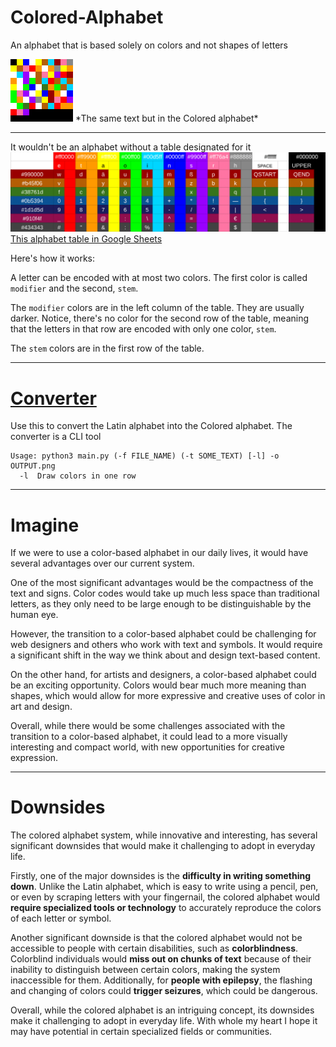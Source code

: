 # Colored-Alphabet
An alphabet that is based solely on colors and not shapes of letters

<img src="https://github.com/hollowness-inside/Colored-Alphabet/blob/main/readme.png" width="100" height="100">
*The same text but in the Colored alphabet*

***

It wouldn't be an alphabet without a table designated for it
![alphabet](https://github.com/hollowness-inside/Colored-Alphabet/blob/main/alphabet.png)
[This alphabet table in Google Sheets](https://docs.google.com/spreadsheets/d/1H-gMX3_P3cESRFK0HV_VLRQyaFZVHoAX_yHarkpvNPY/edit?usp=sharing)

Here's how it works:

A letter can be encoded with at most two colors. The first color is called `modifier` and the second, `stem`.

The `modifier` colors are in the left column of the table. 
They are usually darker.
Notice, there's no color for the second row of the table, meaning that the letters in that row are 
encoded with only one color, `stem`.

The `stem` colors are in the first row of the table.
***

# [Converter](https://github.com/hollowness-inside/Colored-Alphabet/tree/main/converter)
Use this to convert the Latin alphabet into the Colored alphabet.
The converter is a CLI tool

```
Usage: python3 main.py (-f FILE_NAME) (-t SOME_TEXT) [-l] -o OUTPUT.png
  -l  Draw colors in one row
```

***
# Imagine
If we were to use a color-based alphabet in our daily lives, it would have several advantages over our current system.

One of the most significant advantages would be the compactness of the text and signs. Color codes would take up much less space than traditional letters, as they only need to be large enough to be distinguishable by the human eye.

However, the transition to a color-based alphabet could be challenging for web designers and others who work with text and symbols. It would require a significant shift in the way we think about and design text-based content.

On the other hand, for artists and designers, a color-based alphabet could be an exciting opportunity. Colors would bear much more meaning than shapes, which would allow for more expressive and creative uses of color in art and design.

Overall, while there would be some challenges associated with the transition to a color-based alphabet, it could lead to a more visually interesting and compact world, with new opportunities for creative expression.

***

# Downsides
The colored alphabet system, while innovative and interesting, has several significant downsides that would make it challenging to adopt in everyday life.

Firstly, one of the major downsides is the **difficulty in writing something down**. Unlike the Latin alphabet, which is easy to write using a pencil, pen, or even by scraping letters with your fingernail, the colored alphabet would **require specialized tools or technology** to accurately reproduce the colors of each letter or symbol.

Another significant downside is that the colored alphabet would not be accessible to people with certain disabilities, such as **colorblindness**. Colorblind individuals would **miss out on chunks of text** because of their inability to distinguish between certain colors, making the system inaccessible for them. Additionally, for **people with epilepsy**, the flashing and changing of colors could **trigger seizures**, which could be dangerous.

Overall, while the colored alphabet is an intriguing concept, its downsides make it challenging to adopt in everyday life. With whole my heart I hope it may have potential in certain specialized fields or communities.
